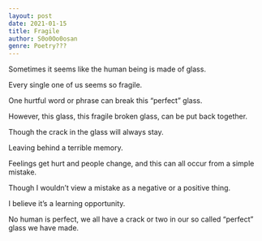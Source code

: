 ```yaml
---
layout: post
date: 2021-01-15
title: Fragile
author: S0o0Oo0osan
genre: Poetry???
---
```


Sometimes it seems like the human being is made of glass.  

Every single one of us seems so fragile.  

One hurtful word or phrase can break this “perfect” glass.  

However, this glass, this fragile broken glass, can be put back together.  

Though the crack in the glass will always stay.  

Leaving behind a terrible memory.  

Feelings get hurt and people change, and this can all occur from a simple mistake.  

Though I wouldn’t view a mistake as a negative or a positive thing.  

I believe it’s a learning opportunity.  

No human is perfect, we all have a crack or two in our so called “perfect” glass we have made.  
